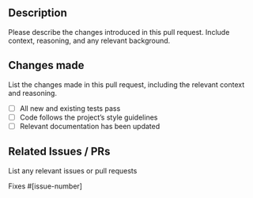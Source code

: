 ## Description

Please describe the changes introduced in this pull request. Include context, reasoning, and any relevant background.

## Changes made

List the changes made in this pull request, including the relevant context and reasoning.

- [ ] All new and existing tests pass
- [ ] Code follows the project’s style guidelines
- [ ] Relevant documentation has been updated

## Related Issues / PRs

List any relevant issues or pull requests

Fixes #[issue-number]
